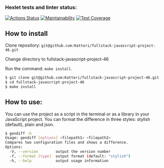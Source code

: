 ### Hexlet tests and linter status:
[![Actions Status](https://github.com/Katteri/fullstack-javascript-project-46/actions/workflows/hexlet-check.yml/badge.svg)](https://github.com/Katteri/fullstack-javascript-project-46/actions)
[![Maintainability](https://api.codeclimate.com/v1/badges/9ed44020fc4cd55fb038/maintainability)](https://codeclimate.com/github/Katteri/fullstack-javascript-project-46/maintainability)
[![Test Coverage](https://api.codeclimate.com/v1/badges/9ed44020fc4cd55fb038/test_coverage)](https://codeclimate.com/github/Katteri/fullstack-javascript-project-46/test_coverage)

## How to install

Clone repository: `git@github.com:Katteri/fullstack-javascript-project-46.git`

Change directory to fullstack-javascript-project-46

Run the command: `make install`.
```bash
$ git clone git@github.com:Katteri/fullstack-javascript-project-46.git
$ cd fullstack-javascript-project-46
$ make install
```

## How to use:
You can use the project as a script in the terminal or as a library in your JavaScript project. You can format the difference in three styles: stylish (default), plain and json.
```bash
$ gendiff -h
Usage: gendiff [options] <filepath1> <filepath2>
Compares two configuration files and shows a difference.
Options:
  -V, --version        output the version number
  -f, --format [type]  output format (default: "stylish")
  -h, --help           output usage information
```
